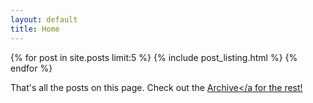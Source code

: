 ```yaml
---
layout: default
title: Home
---
```


{% for post in site.posts limit:5 %}
  {% include post_listing.html %}
{% endfor %}

That's all the posts on this page. Check out the <a href="/archive/">Archive</a for the rest!

